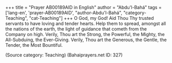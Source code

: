 +++
title = "Prayer AB00189AID in English"
author = "Abdu'l-Bahá"
tags = ['lang-en', 'prayer-AB00189AID', "author-Abdu'l-Bahá", "category-Teaching", "cat-Teaching"]
+++
O God, my God!  Aid Thou Thy trusted servants to have loving and tender hearts.  Help them to spread, amongst all the nations of the earth, the light of guidance that cometh from the Company on high. Verily, Thou art the Strong, the Powerful, the Mighty, the All-Subduing, the Ever-Giving.  Verily, Thou art the Generous, the Gentle, the Tender, the Most Bountiful.

(Source category: Teaching)
(Bahaiprayers.net ID: 327)
